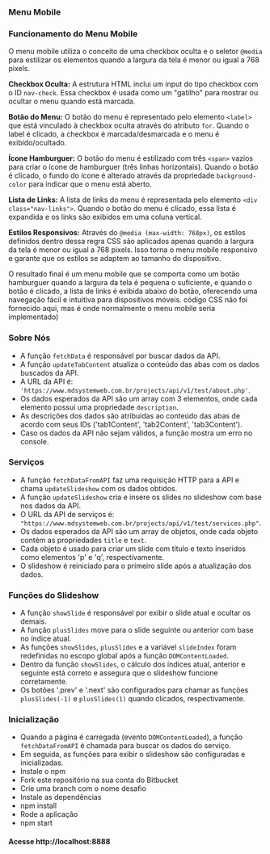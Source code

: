 ### Menu Mobile

### Funcionamento do Menu Mobile

O menu mobile utiliza o conceito de uma checkbox oculta e o seletor `@media` para estilizar os elementos quando a largura da tela é menor ou igual a 768 pixels.

**Checkbox Oculta:** A estrutura HTML inclui um input do tipo checkbox com o ID `nav-check`. Essa checkbox é usada como um "gatilho" para mostrar ou ocultar o menu quando está marcada.

**Botão do Menu:** O botão do menu é representado pelo elemento `<label>` que está vinculado à checkbox oculta através do atributo `for`. Quando o label é clicado, a checkbox é marcada/desmarcada e o menu é exibido/ocultado.

**Ícone Hamburguer:** O botão do menu é estilizado com três `<span>` vazios para criar o ícone de hamburguer (três linhas horizontais). Quando o botão é clicado, o fundo do ícone é alterado através da propriedade `background-color` para indicar que o menu está aberto.

**Lista de Links:** A lista de links do menu é representada pelo elemento `<div class="nav-links">`. Quando o botão do menu é clicado, essa lista é expandida e os links são exibidos em uma coluna vertical.

**Estilos Responsivos:** Através do `@media (max-width: 768px)`, os estilos definidos dentro dessa regra CSS são aplicados apenas quando a largura da tela é menor ou igual a 768 pixels. Isso torna o menu mobile responsivo e garante que os estilos se adaptem ao tamanho do dispositivo.

O resultado final é um menu mobile que se comporta como um botão hamburguer quando a largura da tela é pequena o suficiente, e quando o botão é clicado, a lista de links é exibida abaixo do botão, oferecendo uma navegação fácil e intuitiva para dispositivos móveis.
 código CSS não foi fornecido aqui, mas é onde normalmente o menu mobile seria implementado)

### Sobre Nós
- A função `fetchData` é responsável por buscar dados da API.
- A função `updateTabContent` atualiza o conteúdo das abas com os dados buscados da API.
- A URL da API é: `'https://www.mdsystemweb.com.br/projects/api/v1/test/about.php'`.
- Os dados esperados da API são um array com 3 elementos, onde cada elemento possui uma propriedade `description`.
- As descrições dos dados são atribuídas ao conteúdo das abas de acordo com seus IDs ('tab1Content', 'tab2Content', 'tab3Content').
- Caso os dados da API não sejam válidos, a função mostra um erro no console.

### Serviços
- A função `fetchDataFromAPI` faz uma requisição HTTP para a API e chama `updateSlideshow` com os dados obtidos.
- A função `updateSlideshow` cria e insere os slides no slideshow com base nos dados da API.
- O URL da API de serviços é: `"https://www.mdsystemweb.com.br/projects/api/v1/test/services.php"`.
- Os dados esperados da API são um array de objetos, onde cada objeto contém as propriedades `title` e `text`.
- Cada objeto é usado para criar um slide com título e texto inseridos como elementos 'p' e 'q', respectivamente.
- O slideshow é reiniciado para o primeiro slide após a atualização dos dados.

### Funções do Slideshow
- A função `showSlide` é responsável por exibir o slide atual e ocultar os demais.
- A função `plusSlides` move para o slide seguinte ou anterior com base no índice atual.
- As funções `showSlides`, `plusSlides` e a variável `slideIndex` foram redefinidas no escopo global após a função `DOMContentLoaded`.
- Dentro da função `showSlides`, o cálculo dos índices atual, anterior e seguinte está correto e assegura que o slideshow funcione corretamente.
- Os botões '.prev' e '.next' são configurados para chamar as funções `plusSlides(-1)` e `plusSlides(1)` quando clicados, respectivamente.

### Inicialização
- Quando a página é carregada (evento `DOMContentLoaded`), a função `fetchDataFromAPI` é chamada para buscar os dados do serviço.
- Em seguida, as funções para exibir o slideshow são configuradas e inicializadas.
- Instale o npm
- Fork este repositório na sua conta do Bitbucket
- Crie uma branch com o nome desafio
- Instale as dependências
- npm install
- Rode a aplicação
- npm start
#### Acesse http://localhost:8888
